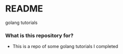 # README #

golang tutorials

### What is this repository for? ###

* This is a repo of some golang tutorials I completed





